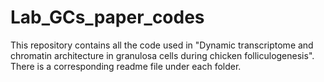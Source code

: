 # Lab_GCs_paper_codes
This repository contains all the code used in "Dynamic transcriptome and chromatin architecture in granulosa cells during chicken folliculogenesis". There is a corresponding readme file under each folder.
